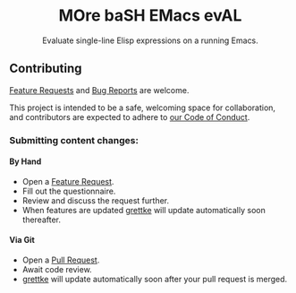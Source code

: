 <p align="center">
<h1 align="center">MOre baSH EMacs evAL</h1>
<p align="center">Evaluate single-line Elisp expressions on a running Emacs.</p>
</p>

## Contributing

[Feature Requests](https://github.com/grettke/moshemal/issues/new/choose) and [Bug Reports](https://github.com/grettke/moshemal/issues/new/choose) are welcome.

This project is intended to be a safe, welcoming space for collaboration, and contributors are expected to adhere to [our Code of Conduct](https://github.com/grettke/moshemal/blob/master/CODE_OF_CONDUCT.md).

### Submitting content changes:

#### By Hand

- Open a [Feature Request](https://github.com/grettke/moshemal/issues/new/choose).
- Fill out the questionnaire.
- Review and discuss the request further.
- When features are updated [grettke](https://www.tibookenthusiasts.org/) will update automatically soon thereafter.

#### Via Git

- Open a [Pull Request](https://github.com/grettke/moshemal/pulls).
- Await code review.
- [grettke](https://www.tibookenthusiasts.org/) will update automatically soon after your pull request is merged.
